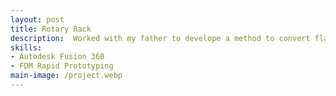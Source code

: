 ```yaml
---
layout: post
title: Rotary Rack
description:  Worked with my father to develope a method to convert flatbed UV printers to be capable of printing onto cylindrical objects. Used Fusion 360 to develop models, tested a variety of designs through FDM printing, and finally machined and produced a device to allow for printing onto cylindrical surfaces. View the press release here https://www.rolanddga.com/company/pressroom/050222-roland-dga-announces-availability-of-new-rotary-rack-for-lef-series!
skills: 
- Autodesk Fusion 360
- FDM Rapid Prototyping
main-image: /project.webp 
---
```

